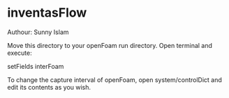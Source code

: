# inventasFlow
Authour: Sunny Islam

Move this directory to your openFoam run directory. Open terminal and execute:

setFields
interFoam

To change the capture interval of openFoam, open system/controlDict and edit its contents as you wish.
